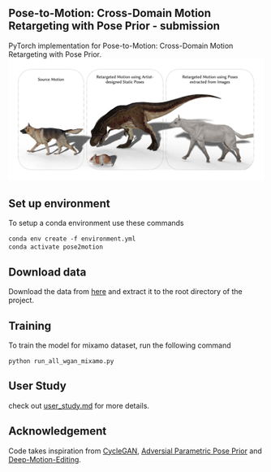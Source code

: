 ## Pose-to-Motion: Cross-Domain Motion Retargeting with Pose Prior - submission 
PyTorch implementation for Pose-to-Motion: Cross-Domain Motion Retargeting with Pose Prior.
<img src='teaser.png'/>

## Set up environment
To setup a conda environment use these commands
```
conda env create -f environment.yml
conda activate pose2motion
```

## Download data
Download the data from [here]() and extract it to the root directory of the project.

## Training
To train the model for mixamo dataset, run the following command
```
python run_all_wgan_mixamo.py
```

## User Study
check out [user_study.md](https://drive.google.com/file/d/1BYH2t5XMGWwnu5coftehU0rTXupQvFLg/view) for more details.


## Acknowledgement
Code takes inspiration from [CycleGAN](https://github.com/junyanz/pytorch-CycleGAN-and-pix2pix), [Adversial Parametric Pose Prior](https://github.com/junyanz/pytorch-CycleGAN-and-pix2pix) and [Deep-Motion-Editing](https://github.com/DeepMotionEditing/deep-motion-editing). 
